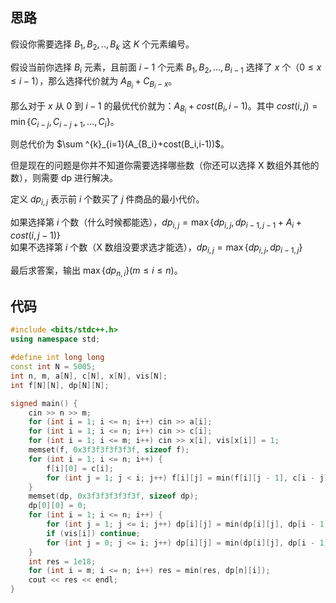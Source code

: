 ## 思路
假设你需要选择 $B_1,B_2,..,B_k$ 这 $K$ 个元素编号。

假设当前你选择 $B_i$ 元素，且前面 $i-1$ 个元素 $B_1,B_2,...,B_{i-1}$ 选择了 $x$ 个（$0\leq x\leq i-1$），那么选择代价就为 $A_{B_i}+C_{B_i-x}$。

那么对于 $x$ 从 $0$ 到 $i-1$ 的最优代价就为：$A_{B_i}+cost(B_i,i-1)$。其中 $cost(i,j)=\min\{C_{i-j},C_{i-j+1},...,C_i\}$。

则总代价为 $\sum ^{k}_{i=1}(A_{B_i}+cost(B_i,i-1))$。

但是现在的问题是你并不知道你需要选择哪些数（你还可以选择 X 数组外其他的数），则需要 dp 进行解决。

定义 $dp_{i,j}$ 表示前 $i$ 个数买了 $j$ 件商品的最小代价。

如果选择第 $i$ 个数（什么时候都能选），$dp_{i,j}=\max\{dp_{i,j},dp_{i-1,j-1}+A_i+cost(i,j-1)\}$   
如果不选择第 $i$ 个数（X 数组没要求选才能选），$dp_{i,j}=\max\{dp_{i,j},dp_{i-1,j}\}$

最后求答案，输出 $\max\{dp_{n,i}\}(m\leq i \leq n)$。

## 代码
```c++
#include <bits/stdc++.h>
using namespace std;

#define int long long
const int N = 5005; 
int n, m, a[N], c[N], x[N], vis[N];
int f[N][N], dp[N][N];

signed main() {
	cin >> n >> m;
	for (int i = 1; i <= n; i++) cin >> a[i];
	for (int i = 1; i <= n; i++) cin >> c[i];
	for (int i = 1; i <= m; i++) cin >> x[i], vis[x[i]] = 1;
	memset(f, 0x3f3f3f3f3f3f, sizeof f);
	for (int i = 1; i <= n; i++) {
		f[i][0] = c[i];
		for (int j = 1; j < i; j++) f[i][j] = min(f[i][j - 1], c[i - j]);
	}
	memset(dp, 0x3f3f3f3f3f3f, sizeof dp);
	dp[0][0] = 0;
	for (int i = 1; i <= n; i++) {
		for (int j = 1; j <= i; j++) dp[i][j] = min(dp[i][j], dp[i - 1][j - 1] + a[i] + f[i][j - 1]);
		if (vis[i]) continue;
		for (int j = 0; j <= i; j++) dp[i][j] = min(dp[i][j], dp[i - 1][j]);
	}
	int res = 1e18;
	for (int i = m; i <= n; i++) res = min(res, dp[n][i]);
	cout << res << endl; 
}
```